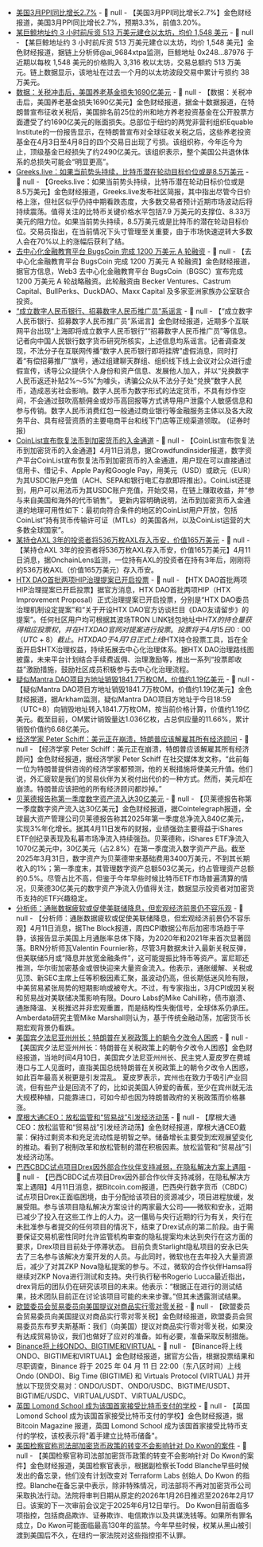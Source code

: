 - [美国3月PPI同比增长2.7%]() - 📰 null - 【美国3月PPI同比增长2.7%】金色财经报道，美国3月PPI同比增长2.7%，预期3.3%，前值3.20%。
- [某巨鲸地址约 3 小时前斥资 513 万美元建仓以太坊，均价 1,548 美元]() - 📰 null - 【某巨鲸地址约 3 小时前斥资 513 万美元建仓以太坊，均价 1,548 美元】金色财经报道，据链上分析师@ai_9684xtpa监测，巨鲸地址 0x248...87976 于近期以每枚 1,548 美元的价格购入 3,316 枚以太坊，交易总额约 513 万美元。链上数据显示，该地址在过去一个月的以太坊波段交易中累计亏损约 38 万美元。
- [数据：关税冲击后，美国养老基金损失1690亿美元]() - 📰 null - 【数据：关税冲击后，美国养老基金损失1690亿美元】金色财经报道，据金十数据报道，在特朗普宣布征收关税后，美国排名前25位的州和地方养老投资基金在公开股票方面遭受了约1690亿美元的账面损失。总部位于纽约的两党非营利组织Equable Institute的一份报告显示，在特朗普宣布对全球征收关税之后，这些养老投资基金在4月3日至4月8日的四个交易日出现了亏损。该组织称，今年迄今为止，顶级基金已经损失了约2490亿美元。该组织表示，整个美国公共退休体系的总损失可能会“明显更高”。
- [Greeks.live：如果当前势头持续，比特币潜在轮动目标价位或是8.5万美元](https://x.com/GreeksLive/status/1910665977034924355) - 📰 null - 【Greeks.live：如果当前势头持续，比特币潜在轮动目标价位或是8.5万美元】金色财经报道，Greeks.live发布社区简报，其中指出尽管今日价格上涨，但社区似乎仍持中期看跌态度，大多数交易者预计近期市场波动后将持续震荡。值得关注的比特币关键价格水平包括7.9 万美元的支撑位、8.33万美元的阻力位。如果当前势头持续，8.5万美元或是比特币的潜在轮动目标价位。交易员指出，在当前情况下头寸管理至关重要，由于市场快速逆转大多数人会在70%以上的涨幅后获利了结。
- [去中心化金融教育平台 BugsCoin 完成 1200 万美元 A 轮融资](https://x.com/bugscoin_bgsc/status/1910651316768301092) - 📰 null - 【去中心化金融教育平台 BugsCoin 完成 1200 万美元 A 轮融资】金色财经报道，据官方信息，Web3 去中心化金融教育平台 BugsCoin（BGSC）宣布完成 1200 万美元 A 轮战略融资。此轮融资由 Becker Ventures、Castrum Capital、BullPerks、DuckDAO、Maxx Capital 及多家亚洲家族办公室联合投资。
- [“成立数字人民币银行、招募数字人民币推广员”系谣言]() - 📰 null - 【“成立数字人民币银行、招募数字人民币推广员”系谣言】金色财经报道，近期多个互联网平台出现“上海即将成立数字人民币银行”“招募数字人民币推广员”等信息。记者向中国人民银行数字货币研究所核实，上述信息均系谣言。记者调查发现，不法分子在互联网传播“数字人民币银行即将挂牌”虚假消息，同时打着“有偿招募推广”旗号，通过组建聊天群组、组织线下线上会议对公众进行虚假宣传，诱导公众提供个人身份和资产信息、发展他人加入，并以“兑换数字人民币返还补贴2%～5%”为噱头，诱骗公众从不法分子处“兑换”数字人民币，造成恶劣社会影响。数字人民币为数字形式的法定货币，不具有炒作空间，不会通过鼓吹高额佣金或炒币高回报等方式诱导用户泄露个人敏感信息和参与传销。数字人民币消费红包一般通过商业银行等金融服务主体以及各大政务平台、具有经营资质的主要电商平台和线下门店等正规渠道领取。 (证券时报)
- [CoinList宣布恢复法币到加密货币的入金通道]() - 📰 null - 【CoinList宣布恢复法币到加密货币的入金通道】4月11日消息，据Crowdfundinsider报道，数字资产平台CoinList宣布恢复法币到加密货币的入金通道，用户现在可以直接通过信用卡、借记卡、Apple Pay和Google Pay，用美元（USD）或欧元（EUR）为其USDC账户充值（ACH、SEPA和银行电汇存款即将推出）。CoinList还提到，用户可以用法币为其USDC账户充值，开始交易，在链上赚取收益，并“参与来自美国和海外的代币销售”。 
更新内容明确说明，法币到加密货币入金通道的地理可用性如下：最初向符合条件的地区的CoinList用户开放，包括CoinList“持有货币传输许可证（MTLs）的美国各州，以及CoinList运营的大多数全球国家”。
- [某持仓AXL 3年的投资者将536万枚AXL存入币安，价值165万美元]() - 📰 null - 【某持仓AXL 3年的投资者将536万枚AXL存入币安，价值165万美元】4月11日消息，据OnchainLens监测，一位持有AXL的投资者在持有3年后，刚刚将的536万枚AXL（价值165万美元）存入币安。
- [HTX DAO首批两项HIP治理提案已开启投票](https://www.htxdao.com/zh-cn/proposals) - 📰 null - 【HTX DAO首批两项HIP治理提案已开启投票】据官方消息，HTX DAO首批两项HIP（HTX Improvement Proposal）正式治理提案已开启投票，分别是“HTX DAO委员治理机制设定提案”和“关于开设HTX DAO官方访谈栏目《DAO友请留步》的提案”。任何社区用户均可根据其波场TRON LINK钱包地址中$HTX的持仓量获得相应投票权，并在HTX DAO官网对提案进行投票。投票将于4月15日0:00（UTC+8）截止。 
HTX DAO于4月7日正式上线$HTX持仓投票工具，旨在全面开启$HTX治理权益，持续拓展去中心化治理体系。据HTX DAO治理路线图披露，未来平台计划结合手续费返佣、治理激励等，推出一系列“投票即收益”激励措施，鼓励社区成员积极参与去中心化治理流程。
- [疑似Mantra DAO项目方地址销毁1841.7万枚OM，价值约1.19亿美元]() - 📰 null - 【疑似Mantra DAO项目方地址销毁1841.7万枚OM，价值约1.19亿美元】金色财经报道，据Arkham监测，疑似Mantra DAO项目方地址于今日18:59（UTC+8）向销毁地址转入1841.7万枚OM，按当前价格计算，价值约1.19亿美元。截至目前，OM累计销毁量达1.036亿枚，占总供应量的11.66%，累计销毁价值约6.68亿美元。
- [经济学家 Peter Schiff：美元正在崩溃，特朗普应该解雇其所有经济顾问]() - 📰 null - 【经济学家 Peter Schiff：美元正在崩溃，特朗普应该解雇其所有经济顾问】金色财经报道，据经济学家 Peter Schiff 在社交媒体发文称，“此前每一位为特朗普提供咨询的经济学家都预测，他的关税措施将使美元升值。他们说，外汇疲软是我们的贸易伙伴为关税付出代价的一种方式。然而，美元却在崩溃。特朗普应该把他的所有经济顾问都炒掉。”
- [贝莱德报告称第一季度数字资产流入达30亿美元]() - 📰 null - 【贝莱德报告称第一季度数字资产流入达30亿美元】金色财经报道，据Cointelegraph报道，全球最大资产管理公司贝莱德报告称其2025年第一季度总净流入840亿美元，实现3%年化增长。据其4月11日发布的财报，业绩强劲主要得益于iShares ETF创纪录表现及私募市场净流入持续强劲。贝莱德称，iShares ETF净流入1070亿美元中，30亿美元（占2.8%）在第一季度流入数字资产产品。截至2025年3月31日，数字资产为贝莱德带来基础费用3400万美元，不到其长期收入的1%；第一季度末，其管理数字资产总额503亿美元，约占管理资产总额的0.5%。尽管占比不高，但鉴于今年早些时候比特币ETF市场普遍清算的情况，贝莱德30亿美元的数字资产净流入仍值得关注，数据显示投资者对加密货币支持的ETF兴趣稳定。
- [分析师：通胀数据疲软或促使美联储降息，但宏观经济前景仍不容乐观]() - 📰 null - 【分析师：通胀数据疲软或促使美联储降息，但宏观经济前景仍不容乐观】4月11日消息，据The Block报道，周四CPI数据公布后加密市场趋于平静，该报告显示美国上月通胀率总体下降，为2020年和2021年来首次显著回落。BRN分析师瓦Valentin Fournier称，尽管3月数据未计入最新关税反弹，但美联储5月或“降息并放宽金融条件”，这可能提振比特币等资产。富尼耶还推测，华尔街加密基金或很快迎来大量资金流入。他表示，通胀缓解、关税或见顶、新SEC主席上任等积极因素汇聚，虽波动仍高，但长期低迷风险有限，中美贸易紧张局势的短期影响或被夸大。不过，有专家指出，3月CPI或因关税和贸易战对美联储决策影响有限。Douro Labs的Mike Cahill称，债市崩溃、通胀降温、关税推迟并非宏观重置，而是结构性失衡信号，全球体系仍承压。Amberdata研究主管Mike Marshall则认为，基于传统金融动荡，加密货币长期宏观背景仍看跌。
- [美国宾夕法尼亚州州长：特朗普在关税政策上的朝令夕改令人困惑]() - 📰 null - 【美国宾夕法尼亚州州长：特朗普在关税政策上的朝令夕改令人困惑】金色财经报道，当地时间4月10日，美国宾夕法尼亚州州长、民主党人夏皮罗在费城港口与工人见面时，直指美国总统特朗普在关税政策上的朝令夕改令人困惑，如此百年最高关税更是引发混乱。 
夏皮罗表示，宾州也在致力于吸引产业回流，但有些产业是回流不了的，比如说美国人钟爱的香蕉，至少在宾州就无法大规模种植，只能靠进口，可如今却也因为特朗普政府的关税政策而价格暴涨。
- [摩根大通CEO：放松监管和“贸易战”引发经济动荡]() - 📰 null - 【摩根大通CEO：放松监管和“贸易战”引发经济动荡】金色财经报道，摩根大通CEO戴蒙：保持过剩资本和充足流动性是明智之举。储备增长主要受到宏观展望变化的推动。看到了税制改革和放松管制的潜在积极因素。放松监管和“贸易战”引发经济动荡。
- [巴西CBDC试点项目Drex因外部合作伙伴支持减弱，在隐私解决方案上遇阻]() - 📰 null - 【巴西CBDC试点项目Drex因外部合作伙伴支持减弱，在隐私解决方案上遇阻】4月11日消息，据Bitcoin.com报道，巴西央行数字货币（CBDC）试点项目Drex正面临困境，由于分配给该项目的资源减少，项目进程放缓，发展受阻。参与该项目隐私解决方案设计的两家最大公司——微软和安永，近期已减少了投入在这些工作上的人力。这一僵局与央行近期的行为有关，央行在未批准参与者提交的任何项目的情况下，结束了Drex试点的第二阶段。由于需要保证交易机密性同时允许监管机构审查的隐私提案均未达到央行在这方面的要求，Drex项目目前处于停滞状态。 
目前负责Starlight隐私项目的安永已失去了三名参与该解决方案开发的人员。与此同时，微软也在去年投入大量资源后，减少了对其ZKP Nova隐私提案的参与。不过，微软的合作伙伴Hamsa将继续对ZKP Nova进行测试和支持。央行执行秘书Rogerio Lucca最近指出，drex背后的团队仍在研究该项目的未来。他表示：“根据正在进行的测试结果，技术团队目前正在讨论该项目可能的未来步骤。”但其未透露测试结果。
- [欧盟委员会贸易委员向美国提议对商品实行零对零关税]() - 📰 null - 【欧盟委员会贸易委员向美国提议对商品实行零对零关税】金色财经报道，欧盟委员会贸易委员东布罗夫斯基斯：我们（向美国）提议对商品实行零对零关税，如果没有达成贸易协议，我们也做好了应对的准备。如有必要，准备采取反制措施。
- [Binance将上线ONDO、BIGTIME和VIRTUAL]() - 📰 null - 【Binance将上线ONDO、BIGTIME和VIRTUAL】金色财经报道，据官方公告，根据投票结果和尽职调查，Binance 将于 2025 年 04 月 11 日 22:00（东八区时间）上线 Ondo (ONDO)、Big Time (BIGTIME) 和 Virtuals Protocol (VIRTUAL) 并开放以下现货交易对：ONDO/USDT、ONDO/USDC、BIGTIME/USDT、BIGTIME/USDC、VIRTUAL/USDT、VIRTUAL/USDC。
- [英国 Lomond School 成为该国首家接受比特币支付的学校](https://x.com/BitcoinMagazine/status/1910635190344368287) - 📰 null - 【英国 Lomond School 成为该国首家接受比特币支付的学校】金色财经报道，据 Bitcoin Magazine 报道，英国 Lomond School 成为该国首家接受比特币支付的学校，该校表示将"着手建立比特币储备"。
- [美国检察官称司法部加密货币政策的转变不会影响针对 Do Kwon的案件](https://www.theblock.co/post/350518/us-prosecutors-doj-crypto-shift-do-kwon?utm_source=twitter&utm_medium=social) - 📰 null - 【美国检察官称司法部加密货币政策的转变不会影响针对 Do Kwon的案件】金色财经报道，美国检察官表示，根据副检察长Todd Blanche早些时候发出的备忘录，他们没有计划改变对 Terraform Labs 创始人 Do Kwon 的指控。Blanche在备忘录中表示，除非特殊情况，司法部将不再对加密货币公司采取执法行动。法院将审判日期从原定的2026年1月26日推迟至2026年2月17日。该案的下一次审前会议定于2025年6月12日举行。 
Do Kwon目前面临多项指控，包括商品欺诈、证券欺诈、电信欺诈以及共谋洗钱等。如果所有罪名成立，Do Kwon可能面临最高130年的监禁。今年早些时候，权某从黑山被引渡到美国后不久，在纽约一家法院对这些指控拒不认罪。
